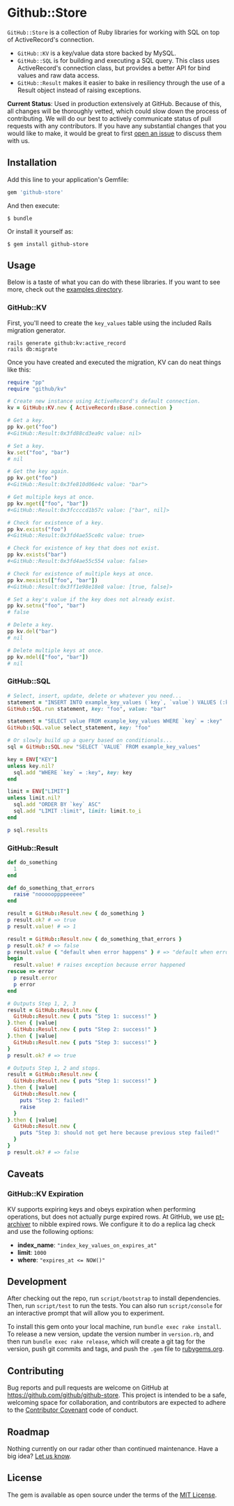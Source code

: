 # Github::Store

`GitHub::Store` is a collection of Ruby libraries for working with SQL on top of ActiveRecord's connection.

* `GitHub::KV` is a key/value data store backed by MySQL.
* `GitHub::SQL` is for building and executing a SQL query. This class uses ActiveRecord's connection class, but provides a better API for bind values and raw data access.
* `GitHub::Result` makes it easier to bake in resiliency through the use of a Result object instead of raising exceptions.

**Current Status**: Used in production extensively at GitHub. Because of this, all changes will be thoroughly vetted, which could slow down the process of contributing. We will do our best to actively communicate status of pull requests with any contributors. If you have any substantial changes that you would like to make, it would be great to first [open an issue](http://github.com/github/github-store/issues/new) to discuss them with us.

## Installation

Add this line to your application's Gemfile:

```ruby
gem 'github-store'
```

And then execute:

    $ bundle

Or install it yourself as:

    $ gem install github-store

## Usage

Below is a taste of what you can do with these libraries. If you want to see more, check out the [examples directory](./examples/).

### GitHub::KV

First, you'll need to create the `key_values` table using the included Rails migration generator.

```
rails generate github:kv:active_record
rails db:migrate
```

Once you have created and executed the migration, KV can do neat things like this:

```ruby
require "pp"
require "github/kv"

# Create new instance using ActiveRecord's default connection.
kv = GitHub::KV.new { ActiveRecord::Base.connection }

# Get a key.
pp kv.get("foo")
#<GitHub::Result:0x3fd88cd3ea9c value: nil>

# Set a key.
kv.set("foo", "bar")
# nil

# Get the key again.
pp kv.get("foo")
#<GitHub::Result:0x3fe810d06e4c value: "bar">

# Get multiple keys at once.
pp kv.mget(["foo", "bar"])
#<GitHub::Result:0x3fccccd1b57c value: ["bar", nil]>

# Check for existence of a key.
pp kv.exists("foo")
#<GitHub::Result:0x3fd4ae55ce8c value: true>

# Check for existence of key that does not exist.
pp kv.exists("bar")
#<GitHub::Result:0x3fd4ae55c554 value: false>

# Check for existence of multiple keys at once.
pp kv.mexists(["foo", "bar"])
#<GitHub::Result:0x3ff1e98e18e8 value: [true, false]>

# Set a key's value if the key does not already exist.
pp kv.setnx("foo", "bar")
# false

# Delete a key.
pp kv.del("bar")
# nil

# Delete multiple keys at once.
pp kv.mdel(["foo", "bar"])
# nil
```

### GitHub::SQL

```ruby
# Select, insert, update, delete or whatever you need...
statement = "INSERT INTO example_key_values (`key`, `value`) VALUES (:key, :value)"
GitHub::SQL.run statement, key: "foo", value: "bar"

statement = "SELECT value FROM example_key_values WHERE `key` = :key"
GitHub::SQL.value select_statement, key: "foo"

# Or slowly build up a query based on conditionals...
sql = GitHub::SQL.new "SELECT `VALUE` FROM example_key_values"

key = ENV["KEY"]
unless key.nil?
  sql.add "WHERE `key` = :key", key: key
end

limit = ENV["LIMIT"]
unless limit.nil?
  sql.add "ORDER BY `key` ASC"
  sql.add "LIMIT :limit", limit: limit.to_i
end

p sql.results
```

### GitHub::Result

```ruby
def do_something
  1
end

def do_something_that_errors
  raise "noooooppppeeeee"
end

result = GitHub::Result.new { do_something }
p result.ok? # => true
p result.value! # => 1

result = GitHub::Result.new { do_something_that_errors }
p result.ok? # => false
p result.value { "default when error happens" } # => "default when error happens"
begin
  result.value! # raises exception because error happened
rescue => error
  p result.error
  p error
end

# Outputs Step 1, 2, 3
result = GitHub::Result.new {
  GitHub::Result.new { puts "Step 1: success!" }
}.then { |value|
  GitHub::Result.new { puts "Step 2: success!" }
}.then { |value|
  GitHub::Result.new { puts "Step 3: success!" }
}
p result.ok? # => true

# Outputs Step 1, 2 and stops.
result = GitHub::Result.new {
  GitHub::Result.new { puts "Step 1: success!" }
}.then { |value|
  GitHub::Result.new {
    puts "Step 2: failed!"
    raise
  }
}.then { |value|
  GitHub::Result.new {
    puts "Step 3: should not get here because previous step failed!"
  }
}
p result.ok? # => false
```

## Caveats

### GitHub::KV Expiration

KV supports expiring keys and obeys expiration when performing operations, but does not actually purge expired rows. At GitHub, we use [pt-archiver](https://www.percona.com/doc/percona-toolkit/2.1/pt-archiver.html) to nibble expired rows. We configure it to do a replica lag check and use the following options:

* **index_name**: `"index_key_values_on_expires_at"`
* **limit**: `1000`
* **where**: `"expires_at <= NOW()"`

## Development

After checking out the repo, run `script/bootstrap` to install dependencies. Then, run `script/test` to run the tests. You can also run `script/console` for an interactive prompt that will allow you to experiment.

To install this gem onto your local machine, run `bundle exec rake install`. To release a new version, update the version number in `version.rb`, and then run `bundle exec rake release`, which will create a git tag for the version, push git commits and tags, and push the `.gem` file to [rubygems.org](https://rubygems.org).

## Contributing

Bug reports and pull requests are welcome on GitHub at https://github.com/github/github-store. This project is intended to be a safe, welcoming space for collaboration, and contributors are expected to adhere to the [Contributor Covenant](http://contributor-covenant.org) code of conduct.

## Roadmap

Nothing currently on our radar other than continued maintenance. Have a big idea? [Let us know](http://github.com/github/github-store/issues/new).

## License

The gem is available as open source under the terms of the [MIT License](http://opensource.org/licenses/MIT).
